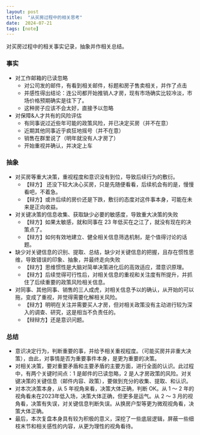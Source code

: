 ```yaml
---
layout: post
title:  "从买房过程中的相关思考"
date:  2024-07-21
tags: [note]
---
```


  对买房过程中的相关事实记录，抽象并作相关总结。

### 事实

* 对工作邮箱的已读忽略
    * 对公司发的邮件，有看到相关邮件，标题和房子售卖相关，并作了点击
    * 并感性得出结论：连公司都开始推销人才房，现有市场确实比较冷淡，市场价格预期确实是往下了。
    * 这种房子应该不会太好，直接予以忽略
* 对保障&人才共有的风险评估
    * 有同事说过近些年可能的政策风险，并已决定买房（并不在意）
    * 近期其他同事近乎疯狂地摇号（并不在意）
    * 销售在群里说了（明年就没有人才房了）
    * 开始重视并确认，并决定上车

### 抽象

* 对买房等重大决策，重视程度和意识没有到位，导致后续行为的敷衍。
    * 【辩方】 还没下较大决心买房，只是先随便看看，后续机会有的是，慢慢看吧，不着急。
    * 【辩方】或许后续的房价还是下跌，敷衍的态度对这件事本身，可能在未来是正向收益。
* 对关键决策的信息收集、获取缺少必要的敏感度，导致重大决策的失败
    * 【辩方】如果太敏感，就和同事在 23 年低买在之江了，就没有现在的决策点了。
    * 【辩方】如何有效地建立、健全相关信息筛选机制，是个值得讨论的话题。
* 缺少对关键信息的识别、提取、总结，缺少对关键信息的把握，且存在惯性思维，导致错误的印象、抽象，并最终走向失败
    * 【辩方】思维惯性是大脑对简单决策进化后的高效适应，潜意识原理。
    * 【辩方】后续觉得可行性后，对相关信息的重视和关注度有所提升，并抓住了后续重要的政策风险相关信息。
* 对同事、其他同事、销售的三人成虎，对相关信息予以的确认，从开始的可以拖，变成了重视，并觉得需要化解相关风险。
    * 【辩方】明明在关注并需要买人才房，但对相关政策没有主动进行较为深入的调查、研究，这是相当不负责任的。
    * 【辩辩方】还是意识问题。


### 总结

* 意识决定行为，判断重要的事，并给予相关重视程度。（可能买房并非重大决策），由此，对事情是否为重要事件本身，是更为重要的决策。
* 对相关决策，要对重要矛盾和主要矛盾的主要方面，进行全面的认识。此过程中，有两个关键时间点：1 是邮件的已读忽略，2 是人才房政策的风险。对关键决策的关键信息（邮件内容、政策），要做到充分的收集、提取、和认识。
* 对本次决策本身，从 5 年视角来看，决策大体正确，判断 OK。从 1 ～ 2 年的视角看未在2023年低入场，决策大体正确，但更多是运气。从 2 ～ 3 月的视角看，决策有失误，对关键信息判断失误。从换房户型等更为微观视角看，决策大体正确。
* 最后，本次复盘本身具有较为积极的意义，深挖了一些底层逻辑，屏蔽一些细枝末节和相关感性的内容，从更为理性的视角看待。
